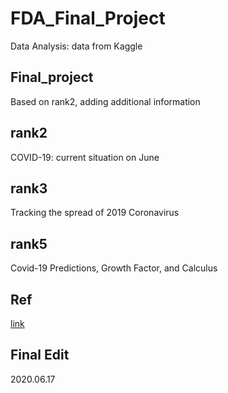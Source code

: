 # FDA_Final_Project
Data Analysis: data from Kaggle

## Final_project
Based on rank2, adding additional information

## rank2
COVID-19: current situation on June

## rank3
Tracking the spread of 2019 Coronavirus

## rank5
Covid-19 Predictions, Growth Factor, and Calculus

## Ref
[link](https://hackmd.io/zRN7214IQBOlxsKybGrjjg)

## Final Edit
2020.06.17
